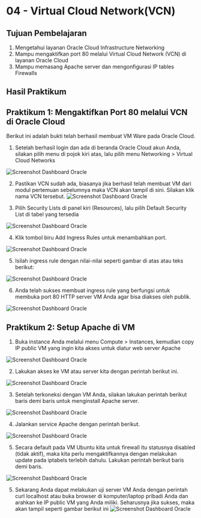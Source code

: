 # 04 - Virtual Cloud Network(VCN)

## Tujuan Pembelajaran

1. Mengetahui layanan Oracle Cloud Infrastructure Networking
2. Mampu mengaktifkan port 80 melalui Virtual Cloud Network (VCN) di layanan Oracle Cloud
3. Mampu memasang Apache server dan mengonfigurasi IP tables Firewalls

## Hasil Praktikum

## Praktikum 1: Mengaktifkan Port 80 melalui VCN di Oracle Cloud
Berikut ini adalah bukti telah berhasil membuat VM Ware pada Oracle Cloud.

1.  Setelah berhasil login dan ada di beranda Oracle Cloud akun Anda, silakan pilih menu di pojok kiri atas, lalu pilih menu Networking > Virtual Cloud Networks

![Screenshot Dashboard Oracle](img/1.png)

2. Pastikan VCN sudah ada, biasanya jika berhasil telah membuat VM dari modul 
pertemuan sebelumnya maka VCN akan tampil di sini. Silakan klik nama VCN tersebut.
![Screenshot Dashboard Oracle](img/Screenshot_1.png)

3. Pilih Security Lists di panel kiri (Resources), lalu pilih Default Security List di tabel yang tersedia

![Screenshot Dashboard Oracle](img/Screenshot_2.png)

4. Klik tombol biru Add Ingress Rules untuk menambahkan port.

![Screenshot Dashboard Oracle](img/Screenshot_3.png)

5. Isilah ingress rule dengan nilai-nilai seperti gambar di atas atau teks berikut:

![Screenshot Dashboard Oracle](img/Screenshot_4.png)

6. Anda telah sukses membuat ingress rule yang berfungsi untuk membuka port 80 HTTP server VM Anda agar bisa diakses oleh publik.

![Screenshot Dashboard Oracle](img/Screenshot_5.png)



## Praktikum 2: Setup Apache di VM

1. Buka instance Anda melalui menu Compute > Instances, kemudian copy IP public VM yang ingin kita akses untuk diatur web server Apache

![Screenshot Dashboard Oracle](img/Screenshot_6.png)

2. Lakukan akses ke VM atau server kita dengan perintah berikut ini.

![Screenshot Dashboard Oracle](img/Screenshot_7.png)

3. Setelah terkoneksi dengan VM Anda, silakan lakukan perintah berikut baris 
demi baris untuk menginstall Apache server.

![Screenshot Dashboard Oracle](img/Screenshot_9.png)

4. Jalankan service Apache dengan perintah berikut.

![Screenshot Dashboard Oracle](img/Screenshot_10.png)

5.  Secara default pada VM Ubuntu kita untuk firewall itu statusnya disabled (tidak aktif), maka kita perlu mengaktifkannya dengan melakukan update pada iptabels terlebih dahulu. Lakukan perintah berikut baris demi baris.

![Screenshot Dashboard Oracle](img/Screenshot_11.png)

5. Sekarang Anda dapat melakukan uji server VM Anda dengan perintah curl 
localhost atau buka browser di komputer/laptop pribadi Anda dan arahkan ke IP public VM yang Anda miliki. Seharusnya jika sukses, maka akan tampil seperti gambar berikut ini
![Screenshot Dashboard Oracle](img/Screenshot_12.png)


